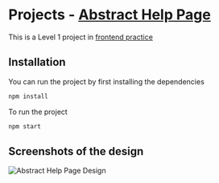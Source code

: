 # Projects - [Abstract Help Page]()

This is a Level 1 project in [frontend practice]()

## Installation

You can run the project by first installing the dependencies

```bash
npm install
```
To run the project
```bash
npm start
```
## Screenshots of the design
![Abstract Help Page Design](/src/assets/design/abstract.webp)
